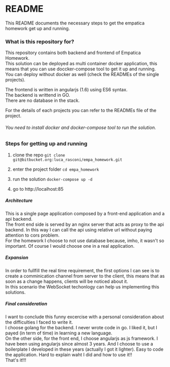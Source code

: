 # README #
This README documents the necessary steps to get the empatica homework get up and running. 

### What is this repository for? ###

This repository contains both backend and frontend of Empatica Homework.  
This solution can be deployed as multi container docker application, this means that you can use doccker-compose tool to get it up and running.   
You can deploy without docker as well (check the READMEs of the single projects).

The frontend is written in angularjs (1.6) using ES6 syntax.  
The backend is writtend in GO.  
There are no database in the stack.

For the details of each projects you can refer to the READMEs file of the project.  

###### You need to install docker and docker-compose tool to run the solution.

### Steps for getting up and running

1. clone the repo 
`git clone git@bitbucket.org:luca_rasconi/empa_homework.git`

2. enter the project folder 
`cd empa_homework`

3. run the solution
`docker-compose up -d`

4. go to http://localhost:85

##### Architecture
This is a single page application composed by a front-end application and a api backend.   
The front end side is served by an nginx server that acts as proxy to the api backend. In this way I can call the api using relative url without paying attention to cors problem.    
For the homework I choose to not use database because, imho, it wasn't so important. Of course I would choose one in a real application.   

##### Expansion
In order to fullfill the real time requirement, the first options I can see is to create a comminication channel from server to the client, this means that as soon as a change happens, clients will be noticed about it.  
In this scenario the WebSocket techonlogy can help us implementing this solutions.  

##### Final consideration 
I want to conclude this funny excercise with a personal consideration about the difficulties I faced to write it.  
I choose golang for the backend. I never wrote code in go. I liked it, but I payed (in term of time) in learning a new language.   
On the other side, for the front end, I choose angularjs as js framework. I have been using angularjs since almost 3 years. And I choose to use a boilerplate I developed in these years (actually I got it lighter). Easy to code the application. Hard to explain waht I did and how to use it!!   
That's it!!!   